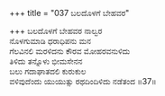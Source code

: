 +++
title = "037 ಬಲದೊಳಗೆ ಬೇಹವರ"

+++
ಬಲದೊಳಗೆ ಬೇಹವರ ನಾಲ್ವರ  
ನೊಳಗುಮಾಡಿ ಧರಾಧಿಪನು ಮನ  
ಗೆಲವಿನಲಿ ಮರಳಿದನು ಕೌರವ ಮೋಹರವನುಳಿದು  
ತಿಳಿದು ತನ್ನೊಳು ಭೀಮಸೇನನ  
ಬಲು ಗದಾಘಾತದಲಿ ಕುರುಕುಲ  
ವಳಿವುದೆಂದು ಯುಯುತ್ಸು ರಥದಿಂದಿಳಿದು ನಡೆತಂದ     ॥37॥